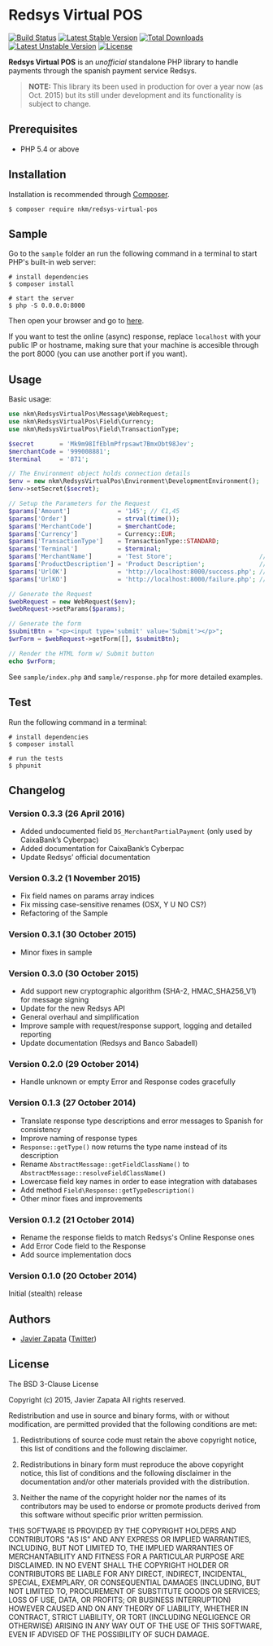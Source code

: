 Redsys Virtual POS
==================

[![Build Status](https://travis-ci.org/nkm/redsys-virtual-pos.png?branch=master)](https://travis-ci.org/nkm/redsys-virtual-pos)
[![Latest Stable Version](https://poser.pugx.org/nkm/redsys-virtual-pos/v/stable)](https://packagist.org/packages/nkm/redsys-virtual-pos)
[![Total Downloads](https://poser.pugx.org/nkm/redsys-virtual-pos/downloads)](https://packagist.org/packages/nkm/redsys-virtual-pos)
[![Latest Unstable Version](https://poser.pugx.org/nkm/redsys-virtual-pos/v/unstable)](https://packagist.org/packages/nkm/redsys-virtual-pos)
[![License](https://poser.pugx.org/nkm/redsys-virtual-pos/license)](https://packagist.org/packages/nkm/redsys-virtual-pos)

**Redsys Virtual POS** is an *unofficial* standalone PHP library to handle payments through the spanish payment service Redsys.

> **NOTE:** This library its been used in production for over a year now (as Oct. 2015) but its still under development and its functionality is subject to change.

Prerequisites
-------------

- PHP 5.4 or above

Installation
------------

Installation is recommended through [Composer](https://getcomposer.org/).

```
$ composer require nkm/redsys-virtual-pos
```

Sample
------

Go to the `sample` folder an run the following command in a terminal to start PHP's built-in web server:

```
# install dependencies
$ composer install

# start the server
$ php -S 0.0.0.0:8000
```

Then open your browser and go to [here](http://localhost:8000/).

If you want to test the online (async) response, replace `localhost` with your public IP or hostname, making sure that your machine is accesible through the port 8000 (you can use another port if you want).

Usage
-----

Basic usage:

```php
use nkm\RedsysVirtualPos\Message\WebRequest;
use nkm\RedsysVirtualPos\Field\Currency;
use nkm\RedsysVirtualPos\Field\TransactionType;

$secret       = 'Mk9m98IfEblmPfrpsawt7BmxObt98Jev';
$merchantCode = '999008881';
$terminal     = '871';

// The Environment object holds connection details
$env = new nkm\RedsysVirtualPos\Environment\DevelopmentEnvironment();
$env->setSecret($secret);

// Setup the Parameters for the Request
$params['Amount']             = '145'; // €1,45
$params['Order']              = strval(time());
$params['MerchantCode']       = $merchantCode;
$params['Currency']           = Currency::EUR;
$params['TransactionType']    = TransactionType::STANDARD;
$params['Terminal']           = $terminal;
$params['MerchantName']       = 'Test Store';                        // optional
$params['ProductDescription'] = 'Product Description';               // optional
$params['UrlOK']              = 'http://localhost:8000/success.php'; // optional
$params['UrlKO']              = 'http://localhost:8000/failure.php'; // optional

// Generate the Request
$webRequest = new WebRequest($env);
$webRequest->setParams($params);

// Generate the form
$submitBtn = "<p><input type='submit' value='Submit'></p>";
$wrForm = $webRequest->getForm([], $submitBtn);

// Render the HTML form w/ Submit button
echo $wrForm;
```

See `sample/index.php` and `sample/response.php` for more detailed examples.


Test
----

Run the following command in a terminal:

```
# install dependencies
$ composer install

# run the tests
$ phpunit
```

Changelog
---------

### Version 0.3.3 (26 April 2016)

- Added undocumented field `DS_MerchantPartialPayment` (only used by CaixaBank’s Cyberpac)
- Added documentation for CaixaBank’s Cyberpac
- Update Redsys’ official documentation

### Version 0.3.2 (1 November 2015)

- Fix field names on params array indices
- Fix missing case-sensitive renames (OSX, Y U NO CS?)
- Refactoring of the Sample

### Version 0.3.1 (30 October 2015)

- Minor fixes in sample

### Version 0.3.0 (30 October 2015)

- Add support new cryptographic algorithm (SHA-2, HMAC_SHA256_V1) for message signing
- Update for the new Redsys API
- General overhaul and simplification
- Improve sample with request/response support, logging and detailed reporting
- Update documentation (Redsys and Banco Sabadell)

### Version 0.2.0 (29 October 2014)

- Handle unknown or empty Error and Response codes gracefully

### Version 0.1.3 (27 October 2014)

- Translate response type descriptions and error messages to Spanish for consistency
- Improve naming of response types
- `Response::getType()` now returns the type name instead of its description
- Rename `AbstractMessage::getFieldClassName()` to `AbstractMessage::resolveFieldClassName()`
- Lowercase field key names in order to ease integration with databases
- Add method `Field\Response::getTypeDescription()`
- Other minor fixes and improvements

### Version 0.1.2 (21 October 2014)

- Rename the response fields to match Redsys's Online Response ones
- Add Error Code field to the Response
- Add source implementation docs

### Version 0.1.0 (20 October 2014)

Initial (stealth) release


Authors
-------

- [Javier Zapata](http://javi.io) ([Twitter](https://twitter.com/jzf82))

License
-------

The BSD 3-Clause License

Copyright (c) 2015, Javier Zapata
All rights reserved.

Redistribution and use in source and binary forms, with or without modification, are permitted provided that the following conditions are met:

1. Redistributions of source code must retain the above copyright notice, this list of conditions and the following disclaimer.

2. Redistributions in binary form must reproduce the above copyright notice, this list of conditions and the following disclaimer in the documentation and/or other materials provided with the distribution.

3. Neither the name of the copyright holder nor the names of its contributors may be used to endorse or promote products derived from this software without specific prior written permission.

THIS SOFTWARE IS PROVIDED BY THE COPYRIGHT HOLDERS AND CONTRIBUTORS "AS IS" AND ANY EXPRESS OR IMPLIED WARRANTIES, INCLUDING, BUT NOT LIMITED TO, THE IMPLIED WARRANTIES OF MERCHANTABILITY AND FITNESS FOR A PARTICULAR PURPOSE ARE DISCLAIMED. IN NO EVENT SHALL THE COPYRIGHT HOLDER OR CONTRIBUTORS BE LIABLE FOR ANY DIRECT, INDIRECT, INCIDENTAL, SPECIAL, EXEMPLARY, OR CONSEQUENTIAL DAMAGES (INCLUDING, BUT NOT LIMITED TO, PROCUREMENT OF SUBSTITUTE GOODS OR SERVICES; LOSS OF USE, DATA, OR PROFITS; OR BUSINESS INTERRUPTION) HOWEVER CAUSED AND ON ANY THEORY OF LIABILITY, WHETHER IN CONTRACT, STRICT LIABILITY, OR TORT (INCLUDING NEGLIGENCE OR OTHERWISE) ARISING IN ANY WAY OUT OF THE USE OF THIS SOFTWARE, EVEN IF ADVISED OF THE POSSIBILITY OF SUCH DAMAGE.
